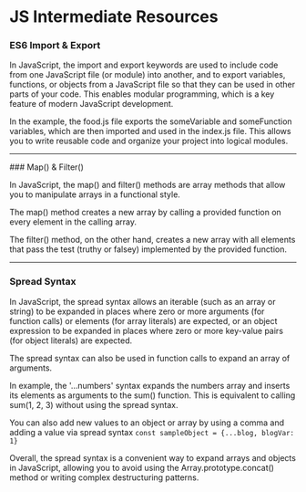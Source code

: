 # JS Intermediate Resources

### ES6 Import & Export

In JavaScript, the import and export keywords are used to include code from one JavaScript file (or module) into another, and to export variables, functions, or objects from a JavaScript file so that they can be used in other parts of your code. This enables modular programming, which is a key feature of modern JavaScript development.

In the example, the food.js file exports the someVariable and someFunction variables, which are then imported and used in the index.js file. This allows you to write reusable code and organize your project into logical modules.

---

### Map() & Filter()

In JavaScript, the map() and filter() methods are array methods that allow you to manipulate arrays in a functional style.

The map() method creates a new array by calling a provided function on every element in the calling array.

The filter() method, on the other hand, creates a new array with all elements that pass the test (truthy or falsey) implemented by the provided function.

---

### Spread Syntax

In JavaScript, the spread syntax allows an iterable (such as an array or string) to be expanded in places where zero or more arguments (for function calls) or elements (for array literals) are expected, or an object expression to be expanded in places where zero or more key-value pairs (for object literals) are expected.

The spread syntax can also be used in function calls to expand an array of arguments.

In example, the '...numbers' syntax expands the numbers array and inserts its elements as arguments to the sum() function. This is equivalent to calling sum(1, 2, 3) without using the spread syntax.

You can also add new values to an object or array by using a comma and adding a value via spread syntax `const sampleObject = {...blog, blogVar: 1} `

Overall, the spread syntax is a convenient way to expand arrays and objects in JavaScript, allowing you to avoid using the Array.prototype.concat() method or writing complex destructuring patterns.